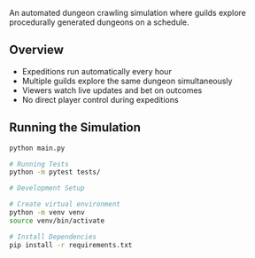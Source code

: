 An automated dungeon crawling simulation where guilds explore procedurally generated dungeons on a schedule.

## Overview
- Expeditions run automatically every hour
- Multiple guilds explore the same dungeon simultaneously  
- Viewers watch live updates and bet on outcomes
- No direct player control during expeditions

## Running the Simulation
```bash
python main.py

# Running Tests
python -m pytest tests/

# Development Setup

# Create virtual environment
python -m venv venv
source venv/bin/activate

# Install Dependencies
pip install -r requirements.txt
```

